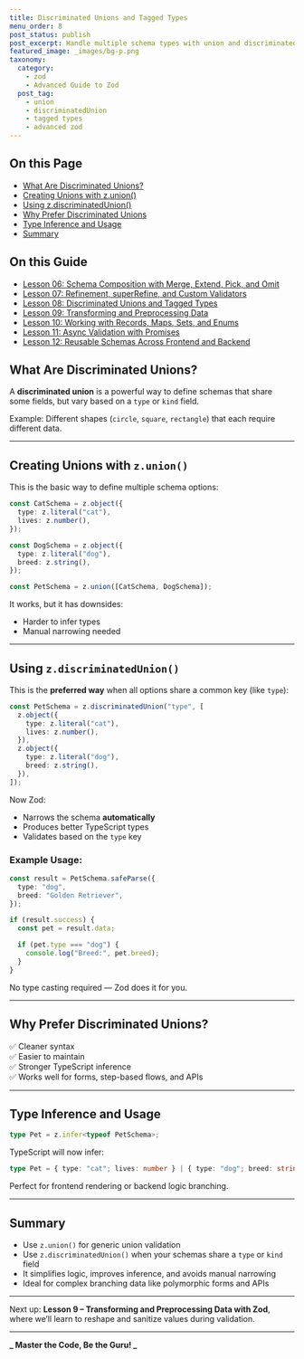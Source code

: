 ```yaml
---
title: Discriminated Unions and Tagged Types
menu_order: 8
post_status: publish
post_excerpt: Handle multiple schema types with union and discriminatedUnion for clean branching.
featured_image: _images/bg-p.png
taxonomy:
  category:
    - zod
    - Advanced Guide to Zod
  post_tag:
    - union
    - discriminatedUnion
    - tagged types
    - advanced zod
---
```


<div class="toc" markdown="1">

<div class="otp" markdown="1">

## On this Page

- [What Are Discriminated Unions?](#what-are-discriminated-unions)
- [Creating Unions with z.union()](#creating-unions-with-zunion)
- [Using z.discriminatedUnion()](#using-zdiscriminatedunion)
- [Why Prefer Discriminated Unions](#why-prefer-discriminated-unions)
- [Type Inference and Usage](#type-inference-and-usage)
- [Summary](#summary)

</div>

</div>

<div class="otg" markdown="1">

## On this Guide

- [Lesson 06: Schema Composition with Merge, Extend, Pick, and Omit](./lesson-06-schema-composition-with-merge-extend-pick)
- [Lesson 07: Refinement, superRefine, and Custom Validators](./lesson-07-refinement-superrefine-and-custom-validators)
- [Lesson 08: Discriminated Unions and Tagged Types](./lesson-08-discriminated-unions-and-tagged-types)
- [Lesson 09: Transforming and Preprocessing Data](./lesson-09-transforming-and-preprocessing-data)
- [Lesson 10: Working with Records, Maps, Sets, and Enums](./lesson-10-working-with-records-maps-sets-and)
- [Lesson 11: Async Validation with Promises](./lesson-11-async-validation-with-promises)
- [Lesson 12: Reusable Schemas Across Frontend and Backend](./lesson-12-reusable-schemas-across-frontend-and-backend)

</div>

<div class="guru-main" markdown="1">

## What Are Discriminated Unions?

A **discriminated union** is a powerful way to define schemas that share some fields, but vary based on a `type` or `kind` field.

Example: Different shapes (`circle`, `square`, `rectangle`) that each require different data.

---

## Creating Unions with `z.union()`

This is the basic way to define multiple schema options:

```ts
const CatSchema = z.object({
  type: z.literal("cat"),
  lives: z.number(),
});

const DogSchema = z.object({
  type: z.literal("dog"),
  breed: z.string(),
});

const PetSchema = z.union([CatSchema, DogSchema]);
```

It works, but it has downsides:

- Harder to infer types
- Manual narrowing needed

---

## Using `z.discriminatedUnion()`

This is the **preferred way** when all options share a common key (like `type`):

```ts
const PetSchema = z.discriminatedUnion("type", [
  z.object({
    type: z.literal("cat"),
    lives: z.number(),
  }),
  z.object({
    type: z.literal("dog"),
    breed: z.string(),
  }),
]);
```

Now Zod:

- Narrows the schema **automatically**
- Produces better TypeScript types
- Validates based on the `type` key

### Example Usage:

```ts
const result = PetSchema.safeParse({
  type: "dog",
  breed: "Golden Retriever",
});

if (result.success) {
  const pet = result.data;

  if (pet.type === "dog") {
    console.log("Breed:", pet.breed);
  }
}
```

No type casting required — Zod does it for you.

---

## Why Prefer Discriminated Unions?

✅ Cleaner syntax  
✅ Easier to maintain  
✅ Stronger TypeScript inference  
✅ Works well for forms, step-based flows, and APIs

---

## Type Inference and Usage

```ts
type Pet = z.infer<typeof PetSchema>;
```

TypeScript will now infer:

```ts
type Pet = { type: "cat"; lives: number } | { type: "dog"; breed: string };
```

Perfect for frontend rendering or backend logic branching.

---

## Summary

- Use `z.union()` for generic union validation
- Use `z.discriminatedUnion()` when your schemas share a `type` or `kind` field
- It simplifies logic, improves inference, and avoids manual narrowing
- Ideal for complex branching data like polymorphic forms and APIs

---

Next up: **Lesson 9 – Transforming and Preprocessing Data with Zod**, where we’ll learn to reshape and sanitize values during validation.

---

**_ Master the Code, Be the Guru! _**

</div>
